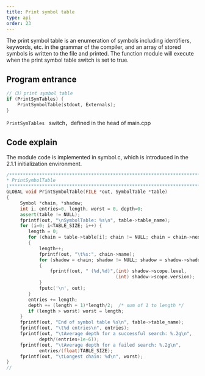 ```yaml
---
title: Print symbol table
type: api
order: 23
---
```


The print symbol table is an enumeration of symbols including identifiers, keywords, etc. in the grammar of the compiler, and an array of stored symbols is written to the file and printed. The function module will execute when the print symbol table switch is set to true.

## Program entrance

```c++
//（3）print symbol table
if (PrintSymTables) {
    PrintSymbolTable(stdout, Externals);
}
```
`PrintSymTables ` switch，defined in the head of main.cpp
    
## Code explain

The module code is implemented in symbol.c, which is introduced in the 2.1.1 initialization environment.

```c++
/***********************************************************************\
* PrintSymbolTable
\***********************************************************************/
GLOBAL void PrintSymbolTable(FILE *out, SymbolTable *table)
{
     Symbol *chain, *shadow;
     int i, entries=0, length, worst = 0, depth=0;
     assert(table != NULL);
     fprintf(out, "\nSymbolTable: %s\n", table->table_name);
     for (i=0; i<TABLE_SIZE; i++) {
        length = 0;
        for (chain = table->table[i]; chain != NULL; chain = chain->next) 
        {
            length++;
            fprintf(out, "\t%s:", chain->name);
            for (shadow = chain; shadow != NULL; shadow = shadow->shadow) 
            {
                fprintf(out, " (%d,%d)",(int) shadow->scope.level,
                                        (int) shadow->scope.version);
            }
            fputc('\n', out);
        }
        entries += length;
        depth += (length + 1)*length/2;  /* sum of 1 to length */
        if (length > worst) worst = length;
     }
     fprintf(out, "End of symbol table %s\n", table->table_name);
     fprintf(out, "\t%d entries\n", entries);
     fprintf(out, "\tAverage depth for a successful search: %.2g\n",
            depth/(entries+1e-6));
     fprintf(out, "\tAverage depth for a failed search: %.2g\n",
            entries/(float)TABLE_SIZE);
     fprintf(out, "\tLongest chain: %d\n", worst);
}
//
```